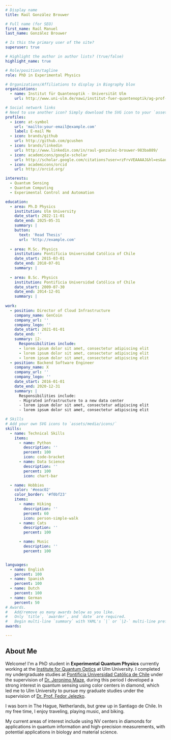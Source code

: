 ```yaml
---
# Display name
title: Raúl González Brouwer

# Full name (for SEO)
first_name: Raúl Manuel
last_name: González Brouwer

# Is this the primary user of the site?
superuser: true

# Highlight the author in author lists? (true/false)
highlight_name: true

# Role/position/tagline
role: PhD in Experimental Physics

# Organizations/Affiliations to display in Biography blox
organizations:
  - name: Institut für Quantenoptik - Universität Ulm
    url: http://www.uni-ulm.de/nawi/institut-fuer-quantenoptik/ag-prof-jelezko/

# Social network links
# Need to use another icon? Simply download the SVG icon to your `assets/media/icons/` folder.
profiles:
  - icon: at-symbol
    url: 'mailto:your-email@example.com'
    label: E-mail Me
  - icon: brands/github
    url: http://github.com/gcushen
  - icon: brands/linkedin
    url: http://www.linkedin.com/in/raul-gonzalez-brouwer-983ba889/
  - icon: academicons/google-scholar
    url: http://scholar.google.com/citations?user=rzFrvVEAAAAJ&hl=es&authuser=2
  - icon: academicons/orcid
    url: http://orcid.org/

interests:
  - Quantum Sensing
  - Quantum Computing
  - Experimental Control and Automation

education:
  - area: Ph.D Physics
    institution: Ulm University
    date_start: 2022-11-01
    date_end: 2025-05-31
    summary: |
    button:
      text: 'Read Thesis'
      url: 'http://example.com'
      
  - area: M.Sc. Physics
    institution: Pontificia Universidad Católica of Chile 
    date_start: 2015-03-01
    date_end: 2018-07-01
    summary: |
    
  - area: B.Sc. Physics
    institution: Pontificia Universidad Católica of Chile 
    date_start: 2009-07-30
    date_end: 2014-12-01
    summary: |
      
work:
  - position: Director of Cloud Infrastructure
    company_name: GenCoin
    company_url: ''
    company_logo: ''
    date_start: 2021-01-01
    date_end: ''
    summary: |2-
      Responsibilities include:
      - lorem ipsum dolor sit amet, consectetur adipiscing elit
      - lorem ipsum dolor sit amet, consectetur adipiscing elit
      - lorem ipsum dolor sit amet, consectetur adipiscing elit
  - position: Backend Software Engineer
    company_name: X
    company_url: ''
    company_logo: ''
    date_start: 2016-01-01
    date_end: 2020-12-31
    summary: |
      Responsibilities include:
      - Migrated infrastructure to a new data center
      - lorem ipsum dolor sit amet, consectetur adipiscing elit
      - lorem ipsum dolor sit amet, consectetur adipiscing elit

# Skills
# Add your own SVG icons to `assets/media/icons/`
skills:
  - name: Technical Skills
    items:
      - name: Python
        description: ''
        percent: 100
        icon: code-bracket
      - name: Data Science
        description: ''
        percent: 100
        icon: chart-bar

  - name: Hobbies
    color: '#eeac02'
    color_border: '#f0bf23'
    items:
      - name: Hiking
        description: ''
        percent: 60
        icon: person-simple-walk
      - name: Cats
        description: ''
        percent: 100

      - name: Music
        description: ''
        percent: 100


languages:
  - name: English
    percent: 100
  - name: Spanish
    percent: 100
  - name: Dutch
    percent: 100
  - name: German
    percent: 50
# Awards.
#   Add/remove as many awards below as you like.
#   Only `title`, `awarder`, and `date` are required.
#   Begin multi-line `summary` with YAML's `|` or `|2-` multi-line prefix and indent 2 spaces below.
awards:

---
```


## About Me

Welcome! I'm a PhD student in **Experimental Quantum Physics** currently working at the [Institute for Quantum Optics](http://www.uni-ulm.de/nawi/institut-fuer-quantenoptik/) at Ulm University. I completed my undergraduate studies at [Pontificia Universidad Católica de Chile](http://www.uc.cl/en) under the supervision of [Dr. Jeronimo Maze](http://scholar.google.com/citations?user=ti5gVjIAAAAJ&hl=en), during this period I developed a strong interest in quantum sensing using color centers in diamond, which led me to Ulm University to pursue my graduate studies under the supervision of [Dr. Prof. Fedor Jelezko](http://scholar.google.com/citations?user=Kx8alO4AAAAJ&hl=en).

I was born in The Hague, Netherlands, but grew up in Santiago de Chile. 
In my free time, I enjoy traveling, playing music, and biking.

My current areas of interest include using NV centers in diamonds for applications in quantum information and high-precision measurements, with potential applications in biology and material science.
